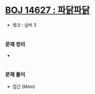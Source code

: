 # [BOJ 14627 : 파닭파닭](https://www.acmicpc.net/problem/14627)
- 랭크 : 실버 3
  <br><br>
  
### 문제 정리
-  
   <br><br>

### 문제 풀이
- 접근 (Main) 
  



    
    


    
    



